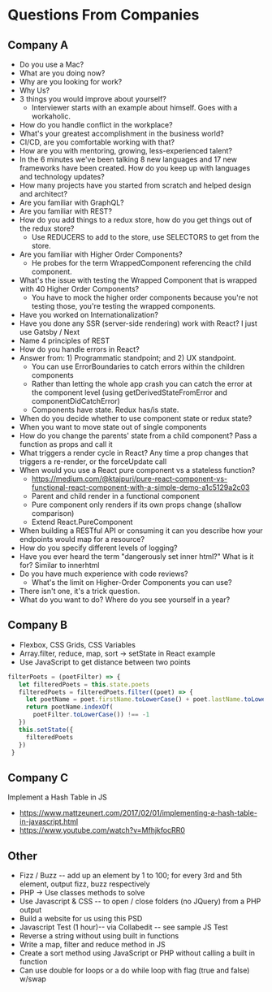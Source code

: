 # Questions From Companies

## Company A

- Do you use a Mac?
- What are you doing now?
- Why are you looking for work?
- Why Us?
- 3 things you would improve about yourself? 
  - Interviewer starts with an example about himself. Goes with a workaholic.
- How do you handle conflict in the workplace?
- What's your greatest accomplishment in the business world?
- CI/CD, are you comfortable working with that?
- How are you with mentoring, growing, less-experienced talent?
- In the 6 minutes we've been talking 8 new languages and 17 new frameworks have been created. How do you keep up with languages and technology updates?
- How many projects have you started from scratch and helped design and architect?
- Are you familiar with GraphQL?
- Are you familiar with REST?
- How do you add things to a redux store, how do you get things out of the redux store?
  - Use REDUCERS to add to the store, use SELECTORS to get from the store.
- Are you familiar with Higher Order Components? 
  - He probes for the term WrappedComponent referencing the child component.
- What's the issue with testing the Wrapped Component that is wrapped with 40 Higher Order Components? 
  - You have to mock the higher order components because you're not testing those, you're testing the wrapped components.
- Have you worked on Internationalization?
- Have you done any SSR (server-side rendering) work with React? I just use Gatsby / Next
- Name 4 principles of REST
- How do you handle errors in React? 
- Answer from: 1) Programmatic standpoint; and 2) UX standpoint.
  - You can use ErrorBoundaries to catch errors within the children components
  - Rather than letting the whole app crash you can catch the error at the component level (using getDerivedStateFromError and componentDidCatchError)
  - Components have state. Redux has/is state. 
- When do you decide whether to use component state or redux state?
- When you want to move state out of single components 
- How do you change the parents' state from a child component? Pass a function as props and call it
- What triggers a render cycle in React? Any time a prop changes that triggers a re-render, or the forceUpdate call
- When would you use a React pure component vs a stateless function?
  - https://medium.com/@ktajpuri/pure-react-component-vs-functional-react-component-with-a-simple-demo-a1c5129a2c03 
  - Parent and child render in a functional component
  - Pure component only renders if its own props change (shallow comparison)
  - Extend React.PureComponent
- When building a RESTful API or consuming it can you describe how your endpoints would map for a resource?
- How do you specify different levels of logging?
- Have you ever heard the term "dangerously set inner html?" What is it for? Similar to innerhtml
- Do you have much experience with code reviews?
  - What's the limit on Higher-Order Components you can use? 
- There isn't one, it's a trick question.
- What do you want to do? Where do you see yourself in a year?

## Company B
 
- Flexbox, CSS Grids, CSS Variables
- Array.filter, reduce, map, sort -> setState in React example
- Use JavaScript to get distance between two points
```js
filterPoets = (poetFilter) => {
   let filteredPoets = this.state.poets
   filteredPoets = filteredPoets.filter((poet) => {
     let poetName = poet.firstName.toLowerCase() + poet.lastName.toLowerCase()
     return poetName.indexOf(
       poetFilter.toLowerCase()) !== -1
   })
   this.setState({
     filteredPoets
   })
 }
```
  
## Company C

Implement a Hash Table in JS
  - https://www.mattzeunert.com/2017/02/01/implementing-a-hash-table-in-javascript.html
  - https://www.youtube.com/watch?v=MfhjkfocRR0

## Other

- Fizz / Buzz -- add up an element by 1 to 100; for every 3rd and 5th element, output fizz, buzz respectively
- PHP → Use classes methods to solve
- Use Javascript & CSS -- to open / close folders (no JQuery) from a PHP output
- Build a website for us using this PSD
- Javascript Test (1 hour)-- via Collabedit -- see sample JS Test
- Reverse a string without using built in functions
- Write a map, filter and reduce method in JS
- Create a sort method using JavaScript or PHP without calling a built in function
- Can use double for loops or a do while loop with flag (true and false) w/swap